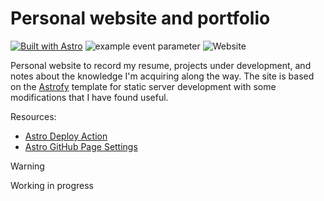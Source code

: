 # Personal website and portfolio

[![Built with Astro](https://astro.badg.es/v2/built-with-astro/tiny.svg)](https://astro.build) ![example event parameter](https://github.com/JHermosillaD/jhermosillad.github.io/actions/workflows/deploy.yml/badge.svg?event=push) ![Website](https://img.shields.io/website?url=https%3A%2F%2Fjhermosillad.github.io%2F) 

Personal website to record my resume, projects under development, and notes about the knowledge I'm acquiring along the way. The site is based on the [Astrofy](https://github.com/manuelernestog/astrofy) template for static server development with some modifications that I have found useful.

Resources:

- [Astro Deploy Action](https://github.com/marketplace/actions/astro-deploy)
- [Astro GitHub Page Settings](https://docs.astro.build/en/guides/deploy/github/)

> [!WARNING]  
> Working in progress

